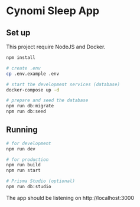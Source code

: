 # Cynomi Sleep App

## Set up
This project require NodeJS and Docker.

```sh
npm install

# create .env
cp .env.example .env

# start the development services (database)
docker-compose up -d

# prepare and seed the database
npm run db:migrate
npm run db:seed
```

## Running
```sh
# for development
npm run dev

# for production
npm run build
npm run start

# Prisma Studio (optional)
npm run db:studio
```

The app should be listening on http://localhost:3000
